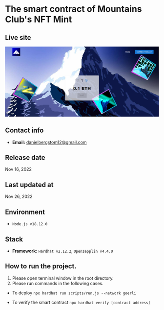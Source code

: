 # The smart contract of Mountains Club's NFT Mint

## Live site
[![Live site](readme_images/guide-site.png)](https://mintmountainsclub.ch)

## Contact info
- **Email:** danielbergstom12@gmail.com


## Release date
Nov 16, 2022

## Last updated at
Nov 26, 2022

## Environment
- `Node.js v18.12.0`

## Stack
- **Framework:** `Hardhat v2.12.2`, `Openzepplin v4.4.0`

## How to run the project.
1. Please open terminal window in the root directory.
2. Please run commands in the following cases.
- To deploy
`npx hardhat run scripts/run.js --network goerli`

- To verify the smart contract
`npx hardhat verify [contract address]`

